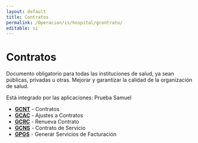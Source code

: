 ```yaml
---
layout: default
title: Contratos
permalink: /Operacion/is/hospital/gcontrato/
editable: si
---
```


# Contratos

Documento obligatorio para todas las instituciones de salud, ya sean públicas, privadas u otras. Mejorar y garantizar la calidad de la organización de salud. 


Está integrado por las aplicaciones:
Prueba Samuel

* [**GCNT**](http://docs.oasiscom.com/Operacion/is/hospital/gcontrato/gcnt) - Contratos  
* [**GCAC**](http://docs.oasiscom.com/Operacion/is/hospital/gcontrato/gcac) - Ajustes a Contratos  
* [**GCRC**](http://docs.oasiscom.com/Operacion/is/hospital/gcontrato/gcrc) - Renueva Contrato  
* [**GCNS**](http://docs.oasiscom.com/Operacion/is/hospital/gcontrato/gcns) - Contrato de Servicio  
* [**GPGS**](http://docs.oasiscom.com/Operacion/is/hospital/gcontrato/gpgs) - Generar Servicios de Facturación      


